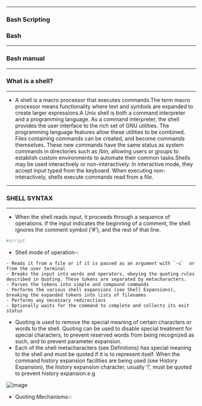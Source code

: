 -------------

### Bash Scripting
### Bash

--------------

### Bash manual

---------------

### What is a shell?

----------------

- A shell is a macro processor that executes commands.The term macro processor means functionality where text and symbols are expanded to create larger expressions.A Unix shell is both a command interpreter and a programming language. As a command interpreter, the shell provides the user interface to the rich set of GNU utilities. The programming language features allow these utilities to be combined. Files containing commands can be created, and become commands themselves. These new commands have the same status as system commands in directories such as /bin, allowing users or groups to establish custom environments to automate their common tasks.Shells may be used interactively or non-interactively. In interactive mode, they accept input typed from the keyboard. When executing non-interactively, shells execute commands read from a file.

---------------------

### SHELL SYNTAX

---------------------

- When the shell reads input, it proceeds through a sequence of operations. If the input indicates the beginning of a comment, the shell ignores the comment symbol (‘#’), and the rest of that line.

```bash
#script
```

- Shell mode of operation-:

```
- Reads it from a file or if it is passed as an argument with `-c`  or from the user terminal
- Breaks the input into words and operators, obeying the quoting rules described in Quoting. These tokens are separated by metacharacters.
- Parses the tokens into simple and compound commands
- Performs the various shell expansions (see Shell Expansions), breaking the expanded tokens into lists of filenames
- Performs any necessary redirections
- Optionally waits for the command to complete and collects its exit status
```

- Quoting is used to remove the special meaning of certain characters or words to the shell. Quoting can be used to disable special treatment for special characters, to prevent reserved words from being recognized as such, and to prevent parameter expansion.
- Each of the shell metacharacters (see Definitions) has special meaning to the shell and must be quoted if it is to represent itself. When the command history expansion facilities are being used (see History Expansion), the history expansion character, usually ‘!’, must be quoted to prevent history expansion.e.g

![image](https://github.com/user-attachments/assets/36f11f92-d194-48e6-9558-05920acd6711)

- Quoting Mechanisms-:


